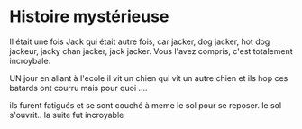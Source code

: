 # Histoire mystérieuse

Il était une fois Jack qui était autre fois, car jacker, dog jacker, hot dog jackeur, jacky chan jacker, jack jacker. 
Vous l'avez compris, c'est totalement incroybale. 

UN jour en allant à l'ecole il vit un chien qui vit un autre chien et ils hop ces batards ont courru mais pour quoi ....

ils furent fatigués et se sont couché à meme le sol pour se reposer. le sol s'ouvrit.. la suite fut incroyable  
